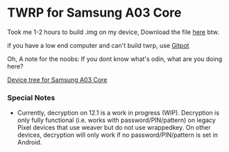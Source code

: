 # TWRP for Samsung A03 Core

Took me 1-2 hours to build .img on my device, Download the file [here](https://github.com/XanderFromFortnite/Twrp_a30core/releases) btw.

if you have a low end computer and can't build twrp, use [Gitpot](https://gitpod.io/)

Oh, A note for the noobs:
If you dont know what's odin, what are you doing here?

[Device tree for Samsung A03 Core](https://github.com/twrpdtgen/android_device_samsung_a3core)

### Special Notes

- Currently, decryption on 12.1 is a work in progress (WIP). Decryption is only fully functional (i.e. works with password/PIN/pattern) on legacy Pixel devices that use weaver but do not use wrappedkey. On other devices, decryption will only work if no password/PIN/pattern is set in Android.
